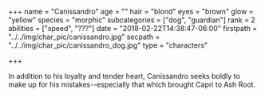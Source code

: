 +++
name = "Canissandro"
age = ""
hair = "blond"
eyes = "brown"
glow = "yellow"
species = "morphic"
subcategories = ["dog", "guardian"]
rank = 2
abilities = ["speed", "???"]
date = "2018-02-22T14:38:47-06:00"
firstpath = "../../img/char_pic/canissandro.jpg"
secpath = "../../img/char_pic/canissandro_dog.jpg"
type = "characters"

+++

In addition to his loyalty and tender heart, Canissandro seeks boldly to make up for his mistakes--especially that which brought Capri to Ash Root.
